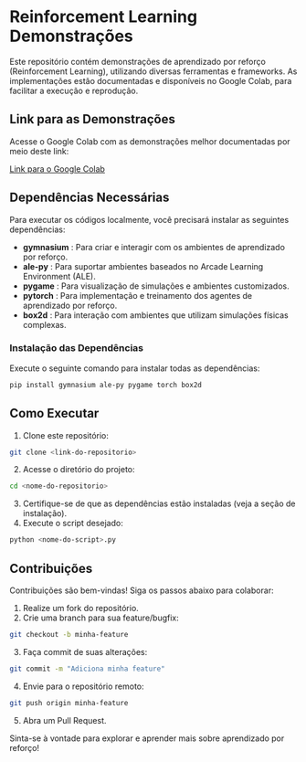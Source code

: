 # Reinforcement Learning Demonstrações

Este repositório contém demonstrações de aprendizado por reforço (Reinforcement Learning), utilizando diversas ferramentas e frameworks.
As implementações estão documentadas e disponíveis no Google Colab, para facilitar a execução e reprodução.

## Link para as Demonstrações

Acesse o Google Colab com as demonstrações melhor documentadas por meio deste link:

[Link para o Google Colab](https://drive.google.com/drive/folders/1Lr9H7dloNTGDtsEYi76xFZf0aZZay0Uq?usp=drive_link)

## Dependências Necessárias

Para executar os códigos localmente, você precisará instalar as seguintes dependências:

* **gymnasium** : Para criar e interagir com os ambientes de aprendizado por reforço.
* **ale-py** : Para suportar ambientes baseados no Arcade Learning Environment (ALE).
* **pygame** : Para visualização de simulações e ambientes customizados.
* **pytorch** : Para implementação e treinamento dos agentes de aprendizado por reforço.
* **box2d** : Para interação com ambientes que utilizam simulações físicas complexas.

### Instalação das Dependências

Execute o seguinte comando para instalar todas as dependências:

```bash
pip install gymnasium ale-py pygame torch box2d
```


## Como Executar

1. Clone este repositório:

```bash
git clone <link-do-repositorio>
```

2. Acesse o diretório do projeto:

```bash
cd <nome-do-repositorio>
```

3. Certifique-se de que as dependências estão instaladas (veja a seção de instalação).
4. Execute o script desejado:

```bash
python <nome-do-script>.py
```

## Contribuições

Contribuições são bem-vindas! Siga os passos abaixo para colaborar:

1. Realize um fork do repositório.
2. Crie uma branch para sua feature/bugfix:

```bash
git checkout -b minha-feature
```

3. Faça commit de suas alterações:

```bash
git commit -m "Adiciona minha feature"
```

4. Envie para o repositório remoto:

```bash
git push origin minha-feature
```

5. Abra um Pull Request.

Sinta-se à vontade para explorar e aprender mais sobre aprendizado por reforço!
